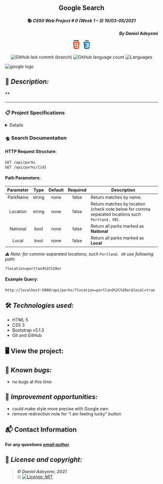 ## <div align="center"> Google Search

#### <div align="center">📚 _CS50 Web Project # 0 (Week 1 – 3) 10/03-05/2021_ </div>

**_<p align="right">By Daniel Adeyemi_**</p>

<p align="center">
<img alt="HTML5" width="30px" src="https://raw.githubusercontent.com/github/explore/80688e429a7d4ef2fca1e82350fe8e3517d3494d/topics/html/html.png" />
<img alt="CSS3" width="30px" src="https://raw.githubusercontent.com/github/explore/80688e429a7d4ef2fca1e82350fe8e3517d3494d/topics/css/css.png" />

</p>
<div align="center">

![GitHub last commit (branch)](https://img.shields.io/github/last-commit/DanielAdeyemi/CS50Web_Project0/main?color=purple&style=for-the-badge)
![GitHub language count](https://img.shields.io/github/languages/count/DanielAdeyemi/CS50Web_Project0?color=purple&style=for-the-badge) ![Languages](https://img.shields.io/github/languages/top/DanielAdeyemi/CS50Web_Project0?color=purple&style=for-the-badge)

</div>
<img src="https://s3.amazonaws.com/images.seroundtable.com/google-rankbrain-1541507760.jpg" alt="google logo"/>

## 🚩 _Description:_

#### **\*\***

<hr>
<summary><h3>📋 Project Specifications </h3></summary>
<details>

|  #  |     Block      |                                                                                                             Task Description                                                                                                              | Completed |
| :-: | :------------: | :---------------------------------------------------------------------------------------------------------------------------------------------------------------------------------------------------------------------------------------: | :-------: |
|  1  |     Pages      |                                                         should have at least three pages: one for Google Search, one for Google Image Search, and one for Google Advanced Search                                                          |    ✅     |
|  2  |     Pages      |                                                                       on the main page should be links in the upper-right to go to Image Search or Advanced Search                                                                        |    ✅     |
|  3  |     Pages      |                                                                    on Image Search and Advanced Search should be a link in the upper-right to go back to Google Search                                                                    |    ✅     |
|  4  |   Query Text   |                                           On the Google Search page, the user should be able to type in a query, click “Google Search”, and be taken to the Google search results for that page                                           |    ✅     |
|  5  |  Query Images  |                                     On the Google Image Search page, the user should be able to type in a query, click a search button, and be taken to the Google Image search results for that page                                     |    ✅     |
|  6  | Query Advanced |                                               On the Google Advanced Search page, the user should be able to provide input for the following field: "find pages with **all these words** "                                                |    ✅     |
|  7  | Query Advanced |                                          On the Google Advanced Search page, the user should be able to provide input for the following field: "find pages with **this exact word or phrase** "                                           |    ✅     |
|  8  | Query Advanced |                                              On the Google Advanced Search page, the user should be able to provide input for the following field: "find pages with **any of these words** "                                              |    ✅     |
|  9  | Query Advanced |                                             On the Google Advanced Search page, the user should be able to provide input for the following field: "find pages with **none of these words** "                                              |    ✅     |
| 10  |   Appearance   |                                                   Like Google’s own Advanced Search page, the four options should be stacked vertically, and all the text fields should be left aligned                                                   |    ✅     |
| 11  |   Appearance   |            Consistent with Google’s own CSS, the “Advanced Search” button should be blue with white text. When the “Advanced Search” button is clicked, the user should be taken to search results page for their given query             |    ✅     |
| 12  |     Lucky      | Add an “I’m Feeling Lucky” button to the main Google Search page. Consistent with Google’s own behavior, clicking this link should take users directly to the first Google search result for the query, bypassing the normal results page |    ✅     |
| 13  |   Aesthetics   |                                                                                       CSS should match Google’s own aesthetics as good as possible                                                                                        |    ✅     |

</details>
<summary> <h3>🛸 Search Documentation</h3></summary>

#### **HTTP Request Structure:**

```
GET /api/parks
GET /api/parks/{id}

```

#### **Path Parameters:**

| Parameter |  Type  | Default | Required | Description                                                                                      |
| :-------: | :----: | :-----: | :------: | ------------------------------------------------------------------------------------------------ |
| ParkName  | string |  none   |  false   | Return matches by name.                                                                          |
| Location  | string |  none   |  false   | Return matches by location (check note below for comma separated locations such `Portland, OR`). |
| National  |  bool  |  none   |  false   | Return all parks marked as **National**                                                          |
|   Local   |  bool  |  none   |  false   | Return all parks marked as **Local**                                                             |

_⚠️ Note: for comma-separated locations, such `Portland, OR` use following path:_

```
?location=portland%2C%20or
```

#### **Example Query:**

```
http://localhost:5000/api/parks/?location=portland%2C%20or&local=true
```

## 🛠️ _Technologies used:_

- HTML 5
- CSS 3
- Bootstrap v5.1.3
- Git and GitHub

## 🖥️ View the project:

## 🐛 _Known bugs:_

- no bugs at this time

## 🌟 _Improvement opportunities:_

- could make style more precise with Google own
- remove redirection note for "I am feeling lucky" button

## 📬 Contact Information

#### For any questions _[email author](mailto:adeyemidany+github@gmail.com?subject=[GitHubAPI])_

## 📘 _License and copyright:_

> **_© Daniel Adeyemi, 2021_**  
> ⚖️ _[![License: MIT](https://img.shields.io/badge/License-MIT-yellow.svg)](https://opensource.org/licenses/MIT)_
